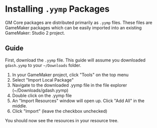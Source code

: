 # Installing `.yymp` Packages

GM Core packages are distributed primarily as `.yymp` files. These files are GameMaker packages which can be easily imported into an existing GameMaker: Studio 2 project.

## Guide

First, download the `.yymp` file. This guide will assume you downloaded `gdash.yymp` to your `~/Downloads` folder.

1. In your GameMaker project, click "Tools" on the top menu
2. Select "Import Local Package"
3. Navigate to the downloaded .yymp file in the file explorer (~/Downloads/gdash.yymp)
4. Double click on the .yymp file
5. An "Import Resources" window will open up. Click "Add All" in the middle.
6. Click "Import" (leave the checkbox unchecked)

You should now see the resources in your resource tree.


